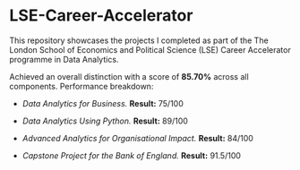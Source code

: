 # LSE-Career-Accelerator
This repository showcases the projects I completed as part of the The London School of Economics and Political Science (LSE) Career Accelerator programme in Data Analytics.

Achieved an overall distinction with a score of **85.70%** across all components. Performance breakdown:

- *Data Analytics for Business.* **Result:** 75/100

- *Data Analytics Using Python.* **Result:** 89/100

- *Advanced Analytics for Organisational Impact.* **Result:** 84/100

- *Capstone Project for the Bank of England.* **Result:** 91.5/100
